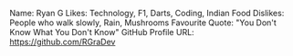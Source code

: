 Name: Ryan G
Likes: Technology, F1, Darts, Coding, Indian Food
Dislikes: People who walk slowly, Rain, Mushrooms
Favourite Quote: "You Don't Know What You Don't Know"
GitHub Profile URL: https://github.com/RGraDev